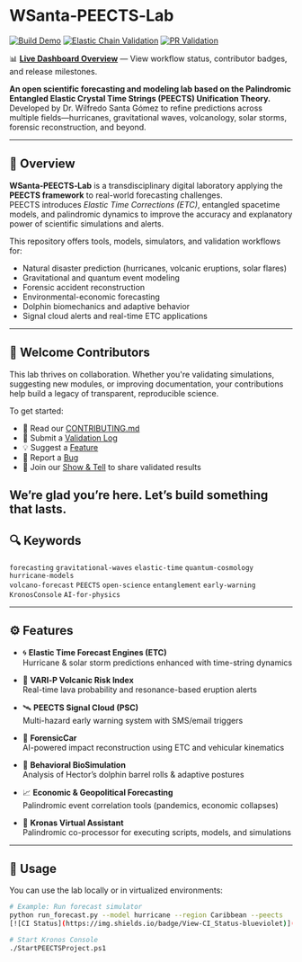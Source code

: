 # WSanta‑PEECTS‑Lab
[![Build Demo](https://github.com/WSantaKronosPEECTS/WSanta-PEECTS-Lab/actions/workflows/build-demo.yml/badge.svg)](https://github.com/WSantaKronosPEECTS/WSanta-PEECTS-Lab/actions/workflows/build-demo.yml)
[![Elastic Chain Validation](https://github.com/WSantaKronosPEECTS/WSanta-PEECTS-Lab/actions/workflows/elastic-entangle-validate.yml/badge.svg)](https://github.com/WSantaKronosPEECTS/WSanta-PEECTS-Lab/actions/workflows/elastic-entangle-validate.yml)
[![PR Validation](https://github.com/WSantaKronosPEECTS/WSanta-PEECTS-Lab/actions/workflows/pr-validation.yml/badge.svg)](https://github.com/WSantaKronosPEECTS/WSanta-PEECTS-Lab/actions/workflows/pr-validation.yml)

📊 **[Live Dashboard Overview](docs/dashboard.md)** — View workflow status, contributor badges, and release milestones.

**An open scientific forecasting and modeling lab based on the Palindromic Entangled Elastic Crystal Time Strings (PEECTS) Unification Theory.**  
Developed by Dr. Wilfredo Santa Gómez to refine predictions across multiple fields—hurricanes, gravitational waves, volcanology, solar storms, forensic reconstruction, and beyond.

---

## 🧬 Overview

**WSanta‑PEECTS‑Lab** is a transdisciplinary digital laboratory applying the **PEECTS framework** to real-world forecasting challenges.  
PEECTS introduces *Elastic Time Corrections (ETC)*, entangled spacetime models, and palindromic dynamics to improve the accuracy and explanatory power of scientific simulations and alerts.

This repository offers tools, models, simulators, and validation workflows for:
- Natural disaster prediction (hurricanes, volcanic eruptions, solar flares)
- Gravitational and quantum event modeling
- Forensic accident reconstruction
- Environmental-economic forecasting
- Dolphin biomechanics and adaptive behavior
- Signal cloud alerts and real-time ETC applications

----

## 👋 Welcome Contributors

This lab thrives on collaboration. Whether you're validating simulations, suggesting new modules, or improving documentation, your contributions help build a legacy of transparent, reproducible science.

To get started:

- 📖 Read our [CONTRIBUTING.md](CONTRIBUTING.md)
- 🧪 Submit a [Validation Log](https://github.com/WSantaKronosPEECTS/WSanta-PEECTS-Lab/issues/new?template=validation_log.md)
- 💡 Suggest a [Feature](https://github.com/WSantaKronosPEECTS/WSanta-PEECTS-Lab/issues/new?template=feature_request.md)
- 🐞 Report a [Bug](https://github.com/WSantaKronosPEECTS/WSanta-PEECTS-Lab/issues/new?template=bug_report.md)
- 📣 Join our [Show & Tell](https://github.com/WSantaKronosPEECTS/WSanta-PEECTS-Lab/discussions) to share validated results

We’re glad you’re here. Let’s build something that lasts.
--

## 🔍 Keywords

`forecasting` `gravitational-waves` `elastic-time` `quantum-cosmology` `hurricane-models`  
`volcano-forecast` `PEECTS` `open-science` `entanglement` `early-warning` `KronosConsole` `AI-for-physics`

---

## ⚙️ Features

- 🌀 **Elastic Time Forecast Engines (ETC)**  
  Hurricane & solar storm predictions enhanced with time-string dynamics

- 🌋 **VARI‑P Volcanic Risk Index**  
  Real-time lava probability and resonance-based eruption alerts

- 🛰️ **PEECTS Signal Cloud (PSC)**  
  Multi-hazard early warning system with SMS/email triggers

- 🔬 **ForensicCar**  
  AI-powered impact reconstruction using ETC and vehicular kinematics

- 🐬 **Behavioral BioSimulation**  
  Analysis of Hector’s dolphin barrel rolls & adaptive postures

- 📈 **Economic & Geopolitical Forecasting**  
  Palindromic event correlation tools (pandemics, economic collapses)

- 🧠 **Kronas Virtual Assistant**  
  Palindromic co-processor for executing scripts, models, and simulations

---

## 🧪 Usage

You can use the lab locally or in virtualized environments:

```bash
# Example: Run forecast simulator
python run_forecast.py --model hurricane --region Caribbean --peects
[![CI Status](https://img.shields.io/badge/View-CI_Status-blueviolet)](ci-status.md)

# Start Kronos Console
./StartPEECTSProject.ps1
